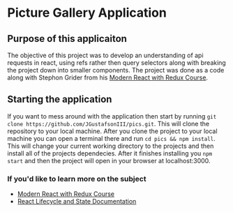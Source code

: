 # Picture Gallery Application

## Purpose of this applicaiton

The objective of this project was to develop an understanding of api requests in react, using refs rather then query selectors along with breaking the project down into smaller components. The project was done as a code along with Stephon Grider from his [Modern React with Redux Course](https://www.udemy.com/share/101WcYCUISdVdRQQ==/).

## Starting the application

If you want to mess around with the application then start by running `git clone https://github.com/JGustafsonIII/pics.git`. This will clone the repository to your local machine. After you clone the project to your local machine you can open a terminal there and run `cd pics && npm install`. This will change your current working directory to the projects and then install all of the projects dependecies. After it finishes installing you `npm start` and then the project will open in your browser at localhost:3000.

### If you'd like to learn more on the subject

- [Modern React with Redux Course](https://www.udemy.com/share/101WcYCUISdVdRQQ==/)
- [React Lifecycle and State Documentation](https://reactjs.org/docs/state-and-lifecycle.html)
